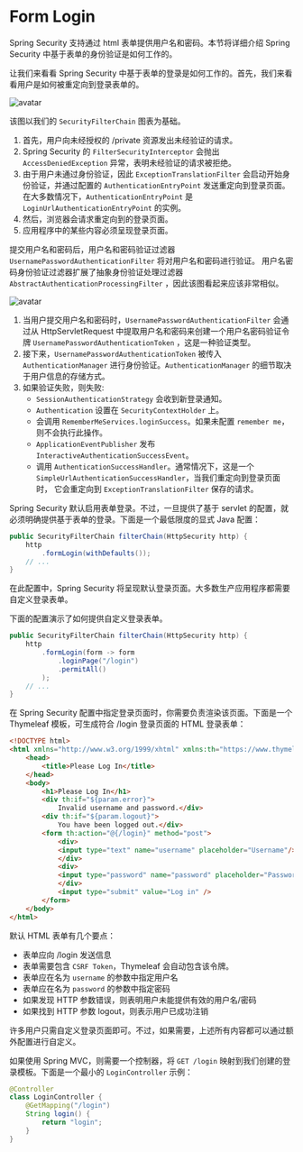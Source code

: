 # Form Login
Spring Security 支持通过 html 表单提供用户名和密码。本节将详细介绍 Spring Security 中基于表单的身份验证是如何工作的。

让我们来看看 Spring Security 中基于表单的登录是如何工作的。首先，我们来看看用户是如何被重定向到登录表单的。

![avatar](./img/loginurlauthenticationentrypoint.png)

该图以我们的 `SecurityFilterChain` 图表为基础。

1. 首先，用户向未经授权的 /private 资源发出未经验证的请求。
2. Spring Security 的 `FilterSecurityInterceptor` 会抛出 `AccessDeniedException` 异常，表明未经验证的请求被拒绝。
3. 由于用户未通过身份验证，因此 `ExceptionTranslationFilter` 会启动开始身份验证，并通过配置的 `AuthenticationEntryPoint` 发送重定向到登录页面。
在大多数情况下，`AuthenticationEntryPoint` 是 `LoginUrlAuthenticationEntryPoint` 的实例。
4. 然后，浏览器会请求重定向到的登录页面。
5. 应用程序中的某些内容必须呈现登录页面。

提交用户名和密码后，用户名和密码验证过滤器 `UsernamePasswordAuthenticationFilter` 将对用户名和密码进行验证。
用户名密码身份验证过滤器扩展了抽象身份验证处理过滤器 `AbstractAuthenticationProcessingFilter` ，因此该图看起来应该非常相似。

![avatar](./img/usernamepasswordauthenticationfilter.png)

1. 当用户提交用户名和密码时，`UsernamePasswordAuthenticationFilter` 会通过从 HttpServletRequest 中提取用户名和密码来创建一个用户名密码验证令牌 `UsernamePasswordAuthenticationToken` ，这是一种验证类型。
2. 接下来，`UsernamePasswordAuthenticationToken` 被传入 `AuthenticationManager` 进行身份验证。`AuthenticationManager` 的细节取决于用户信息的存储方式。
3. 如果验证失败，则失败:
    - `SessionAuthenticationStrategy` 会收到新登录通知。
    - `Authentication` 设置在 `SecurityContextHolder` 上。
    - 会调用 `RememberMeServices.loginSuccess`。如果未配置 `remember me`，则不会执行此操作。
    - `ApplicationEventPublisher` 发布 `InteractiveAuthenticationSuccessEvent`。
    - 调用 `AuthenticationSuccessHandler`。通常情况下，这是一个 `SimpleUrlAuthenticationSuccessHandler`，当我们重定向到登录页面时，
      它会重定向到 `ExceptionTranslationFilter` 保存的请求。

Spring Security 默认启用表单登录。不过，一旦提供了基于 servlet 的配置，就必须明确提供基于表单的登录。下面是一个最低限度的显式 Java 配置：

```java
public SecurityFilterChain filterChain(HttpSecurity http) {
	http
		.formLogin(withDefaults());
	// ...
}
```

在此配置中，Spring Security 将呈现默认登录页面。大多数生产应用程序都需要自定义登录表单。

下面的配置演示了如何提供自定义登录表单。

```java
public SecurityFilterChain filterChain(HttpSecurity http) {
	http
		.formLogin(form -> form
			.loginPage("/login")
			.permitAll()
		);
	// ...
}
```

在 Spring Security 配置中指定登录页面时，你需要负责渲染该页面。下面是一个 Thymeleaf 模板，可生成符合 /login 登录页面的 HTML 登录表单：

```html
<!DOCTYPE html>
<html xmlns="http://www.w3.org/1999/xhtml" xmlns:th="https://www.thymeleaf.org">
	<head>
		<title>Please Log In</title>
	</head>
	<body>
		<h1>Please Log In</h1>
		<div th:if="${param.error}">
			Invalid username and password.</div>
		<div th:if="${param.logout}">
			You have been logged out.</div>
		<form th:action="@{/login}" method="post">
			<div>
			<input type="text" name="username" placeholder="Username"/>
			</div>
			<div>
			<input type="password" name="password" placeholder="Password"/>
			</div>
			<input type="submit" value="Log in" />
		</form>
	</body>
</html>
```

默认 HTML 表单有几个要点：
- 表单应向 /login 发送信息
- 表单需要包含 `CSRF Token`，Thymeleaf 会自动包含该令牌。
- 表单应在名为 `username` 的参数中指定用户名
- 表单应在名为 `password` 的参数中指定密码
- 如果发现 HTTP 参数错误，则表明用户未能提供有效的用户名/密码
- 如果找到 HTTP 参数 logout，则表示用户已成功注销

许多用户只需自定义登录页面即可。不过，如果需要，上述所有内容都可以通过额外配置进行自定义。

如果使用 Spring MVC，则需要一个控制器，将 `GET /login` 映射到我们创建的登录模板。下面是一个最小的 `LoginController` 示例：

```java
@Controller
class LoginController {
	@GetMapping("/login")
	String login() {
		return "login";
	}
}
```





